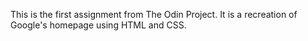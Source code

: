 This is the first assignment from The Odin Project.
It is a recreation of Google's homepage using HTML and CSS.
